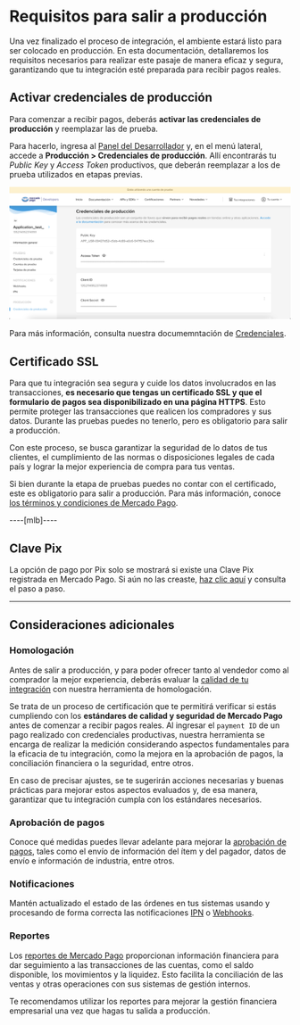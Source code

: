 # Requisitos para salir a producción

Una vez finalizado el proceso de integración, el ambiente estará listo para ser colocado en producción. En esta documentación, detallaremos los requisitos necesarios para realizar este pasaje de manera eficaz y segura, garantizando que tu integración esté preparada para recibir pagos reales.

## Activar credenciales de producción

Para comenzar a recibir pagos, deberás **activar las credenciales de producción** y reemplazar las de prueba. 

Para hacerlo, ingresa al [Panel del Desarrollador](https://www.mercadopago[FAKER][URL][DOMAIN]/settings/account/credentials) y, en el menú lateral, accede a **Producción > Credenciales de producción**. Allí encontrarás tu _Public Key_ y _Access Token_ productivos, que deberán reemplazar a los de prueba utilizados en etapas previas.

![Credenciales de producción](/images/woocomerce/test-prod-credentials-es.png)

Para más información, consulta nuestra documemntación de [Credenciales](/developers/es/guides/additional-content/your-integrations/credentials).

## Certificado SSL 

Para que tu integración sea segura y cuide los datos involucrados en las transacciones, **es necesario que tengas un certificado SSL y que el formulario de pagos sea disponibilizado en una página HTTPS**. Esto permite proteger las transacciones que realicen los compradores y sus datos.
Durante las pruebas puedes no tenerlo, pero es obligatorio para salir a producción.

Con este proceso, se busca garantizar la seguridad de lo datos de tus clientes, el cumplimiento de las normas o disposiciones legales de cada país y lograr la mejor experiencia de compra para tus ventas. 

Si bien durante la etapa de pruebas puedes no contar con el certificado, este es obligatorio para salir a producción. Para más información, conoce [los términos y condiciones de Mercado Pago](/developers/es/guides/resources/legal/terms-and-conditions).

----[mlb]----
## Clave Pix

La opción de pago por Pix solo se mostrará si existe una Clave Pix registrada en Mercado Pago. Si aún no las creaste, [haz clic aquí](https://www.youtube.com/watch?v=60tApKYVnkA) y consulta el paso a paso.

------------

## Consideraciones adicionales

### Homologación

Antes de salir a producción, y para poder ofrecer tanto al vendedor como al comprador la mejor experiencia, deberás evaluar la [calidad de tu integración](/developers/es/guides/additional-content/homologator/homologator) con nuestra herramienta de homologación. 

Se trata de un proceso de certificación que te permitirá verificar si estás cumpliendo con los **estándares de calidad y seguridad de Mercado Pago** antes de comenzar a recibir pagos reales. Al ingresar el `payment ID` de un pago realizado con credenciales productivas, nuestra herramienta se encarga de realizar la medición considerando aspectos fundamentales para la eficacia de tu integración, como la mejora en la aprobación de pagos, la conciliación financiera o la seguridad, entre otros.

En caso de precisar ajustes, se te sugerirán acciones necesarias y buenas prácticas para mejorar estos aspectos evaluados y, de esa manera, garantizar que tu integración cumpla con los estándares necesarios.

### Aprobación de pagos

Conoce qué medidas puedes llevar adelante para mejorar la [aprobación de pagos](/developers/es/guides/additional-content/how-tos/payment-rejections), tales como el envío de información del ítem y del pagador, datos de envío e información de industria, entre otros.

### Notificaciones

Mantén actualizado el estado de las órdenes en tus sistemas usando y procesando de forma correcta las notificaciones [IPN](/developers/es/guides/additional-content/your-integrations/ipn) o [Webhooks](/developers/es/guides/additional-content/your-integrations/webhooks).

### Reportes

Los [reportes de Mercado Pago](/developers/es/guides/additional-content/reports/introduction) proporcionan información financiera para dar seguimiento a las transacciones de las cuentas, como el saldo disponible, los movimientos y la liquidez. Esto facilita la conciliación de las ventas y otras operaciones con sus sistemas de gestión internos.

Te recomendamos utilizar los reportes para mejorar la gestión financiera empresarial una vez que hagas tu salida a producción.
